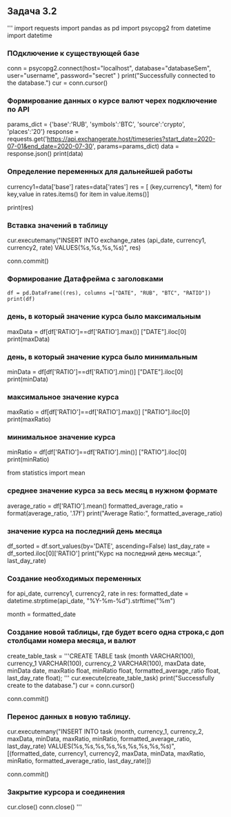 ## Задача 3.2
'''
import requests
import pandas as pd
import psycopg2
from datetime import datetime

### ПОдключение к существующей базе
conn = psycopg2.connect(host="localhost",
                        database="databaseSem",
                        user="username",
                        password="secret"
)
print("Successfully connected to the database.")
cur = conn.cursor()

### Формирование данных о курсе валют черех подключение по API
params_dict = {'base':'RUB', 'symbols':'BTC', 'source':'crypto', 'places':'20'}
response = requests.get('https://api.exchangerate.host/timeseries?start_date=2020-07-01&end_date=2020-07-30',
params=params_dict)
data = response.json()
print(data)

### Определение переменных для дальнейшей работы
currency1=data['base']
rates=data['rates']
res = [ (key,currency1, *item) for key,value in rates.items()
                                   for item in value.items()]

print(res)

### Вставка значений в таблицу
cur.executemany("INSERT INTO exchange_rates (api_date, currency1, currency2, rate) VALUES(%s,%s,%s,%s)", res)

conn.commit()

### Формирование Датафрейма с заголовками
```
df = pd.DataFrame((res), columns =["DATE", "RUB", "BTC", "RATIO"]) 
print(df)
```
### день, в который значение курса было максимальным
maxData = df[df['RATIO']==df['RATIO'].max()] ["DATE"].iloc[0]
print(maxData)

### день, в который значение курса было минимальным
minData = df[df['RATIO']==df['RATIO'].min()] ["DATE"].iloc[0]
print(minData)

### максимальное значение курса
maxRatio = df[df['RATIO']==df['RATIO'].max()] ["RATIO"].iloc[0]
print(maxRatio)

### минимальное значение курса
minRatio = df[df['RATIO']==df['RATIO'].min()] ["RATIO"].iloc[0]
print(minRatio)


from statistics import mean
### среднее значение курса за весь месяц в нужном формате
average_ratio = df['RATIO'].mean()
formatted_average_ratio = format(average_ratio, '.17f')
print("Average Ratio:", formatted_average_ratio)

### значение курса на последний день месяца
df_sorted = df.sort_values(by='DATE', ascending=False)
last_day_rate = df_sorted.iloc[0]['RATIO']
print("Курс на последний день месяца:", last_day_rate)

### Создание необходимых переменных
for api_date, currency1, currency2, rate in res:
       formatted_date = datetime.strptime(api_date, "%Y-%m-%d").strftime("%m")
    
month = formatted_date

### Создание новой таблицы, где будет всего одна строка,с доп столбцами номера месяца, и валют
create_table_task = '''CREATE TABLE task
                          (month VARCHAR(100),
                           currency_1 VARCHAR(100), 
                           currency_2 VARCHAR(100),
                           maxData date,
                           minData date,
                           maxRatio float,
                           minRatio float,
                           formatted_average_ratio float,
                           last_day_rate float); '''
cur.execute(create_table_task)
print("Successfully create to the database.")
cur = conn.cursor()

conn.commit()

### Перенос данных в новую таблицу.
cur.executemany("INSERT INTO task (month, currency_1, currency_2, maxData, minData, maxRatio, minRatio, formatted_average_ratio, last_day_rate) VALUES(%s,%s,%s,%s,%s,%s,%s,%s,%s)", [(formatted_date, currency1, currency2, maxData, minData, maxRatio, minRatio, formatted_average_ratio, last_day_rate)])

conn.commit()

### Закрытие курсора и соединения
cur.close()
conn.close()
'''